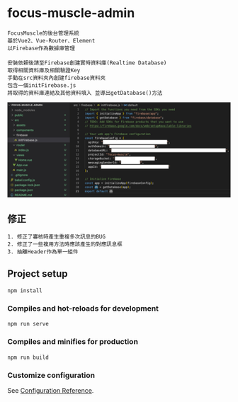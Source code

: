 # focus-muscle-admin
```
FocusMuscle的後台管理系統
基於Vue2、Vue-Router、Element
以Firebase作為數據庫管理

安裝依賴後請至Firebase創建實時資料庫(Realtime Database)
取得相關資料庫及相關驗證Key
手動在src資料夾內創建firebase資料夾
包含一個initFirebase.js
將取得的資料庫連結及其他資料填入 並導出getDatabase()方法
```
![image](https://github.com/oz841119/focus-muscle-admin/blob/main/ReadmeImage/key.jpg)

## 修正
```
1. 修正了審核時產生重複多次訊息的BUG
2. 修正了一些複用方法時應該產生的對應訊息框
3. 抽離Header作為單一組件

```
## Project setup
```
npm install
```

### Compiles and hot-reloads for development
```
npm run serve
```

### Compiles and minifies for production
```
npm run build
```

### Customize configuration
See [Configuration Reference](https://cli.vuejs.org/config/).
